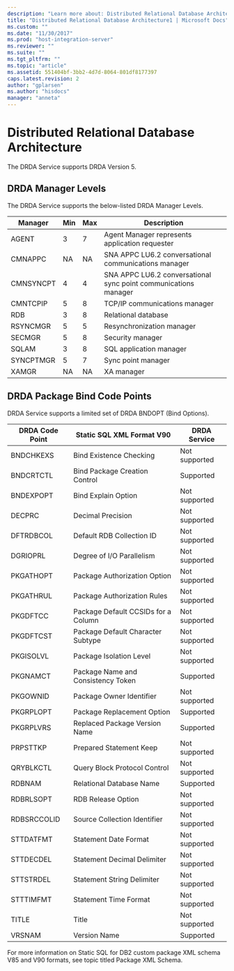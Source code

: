 ```yaml
---
description: "Learn more about: Distributed Relational Database Architecture"
title: "Distributed Relational Database Architecture1 | Microsoft Docs"
ms.custom: ""
ms.date: "11/30/2017"
ms.prod: "host-integration-server"
ms.reviewer: ""
ms.suite: ""
ms.tgt_pltfrm: ""
ms.topic: "article"
ms.assetid: 551404bf-3bb2-4d7d-8064-801df8177397
caps.latest.revision: 2
author: "gplarsen"
ms.author: "hisdocs"
manager: "anneta"
---
```

# Distributed Relational Database Architecture
The DRDA Service supports DRDA Version 5.  
  
## DRDA Manager Levels  
 The DRDA Service supports the below-listed DRDA Manager Levels.  
  
|Manager|Min|Max|Description|  
|-------------|---------|---------|-----------------|  
|AGENT|3|7|Agent Manager represents application requester|  
|CMNAPPC|NA|NA|SNA APPC LU6.2 conversational communications manager|  
|CMNSYNCPT|4|4|SNA APPC LU6.2 conversational sync point communications manager|  
|CMNTCPIP|5|8|TCP/IP communications manager|  
|RDB|3|8|Relational database|  
|RSYNCMGR|5|5|Resynchronization manager|  
|SECMGR|5|8|Security manager|  
|SQLAM|3|8|SQL application manager|  
|SYNCPTMGR|5|7|Sync point manager|  
|XAMGR|NA|NA|XA manager|  
  
## DRDA Package Bind Code Points  
 DRDA Service supports a limited set of DRDA BNDOPT (Bind Options).  
  
|DRDA Code Point|Static SQL XML Format V90|DRDA Service|  
|---------------------|-------------------------------|------------------|  
|BNDCHKEXS|Bind Existence Checking|Not supported|  
|BNDCRTCTL|Bind Package Creation Control|Supported|  
|BNDEXPOPT|Bind Explain Option|Not supported|  
|DECPRC|Decimal Precision|Not supported|  
|DFTRDBCOL|Default RDB Collection ID|Not supported|  
|DGRIOPRL|Degree of I/O Parallelism|Not supported|  
|PKGATHOPT|Package Authorization Option|Not supported|  
|PKGATHRUL|Package Authorization Rules|Not supported|  
|PKGDFTCC|Package Default CCSIDs for a Column|Not supported|  
|PKGDFTCST|Package Default Character Subtype|Not supported|  
|PKGISOLVL|Package Isolation Level|Not supported|  
|PKGNAMCT|Package Name and Consistency Token|Supported|  
|PKGOWNID|Package Owner Identifier|Not supported|  
|PKGRPLOPT|Package Replacement Option|Supported|  
|PKGRPLVRS|Replaced Package Version Name|Supported|  
|PRPSTTKP|Prepared Statement Keep|Not supported|  
|QRYBLKCTL|Query Block Protocol Control|Not supported|  
|RDBNAM|Relational Database Name|Supported|  
|RDBRLSOPT|RDB Release Option|Not supported|  
|RDBSRCCOLID|Source Collection Identifier|Not supported|  
|STTDATFMT|Statement Date Format|Not supported|  
|STTDECDEL|Statement Decimal Delimiter|Not supported|  
|STTSTRDEL|Statement String Delimiter|Not supported|  
|STTTIMFMT|Statement Time Format|Not supported|  
|TITLE|Title|Not supported|  
|VRSNAM|Version Name|Supported|  
  
 For more information on Static SQL for DB2 custom package XML schema V85 and V90 formats, see topic titled Package XML Schema.
